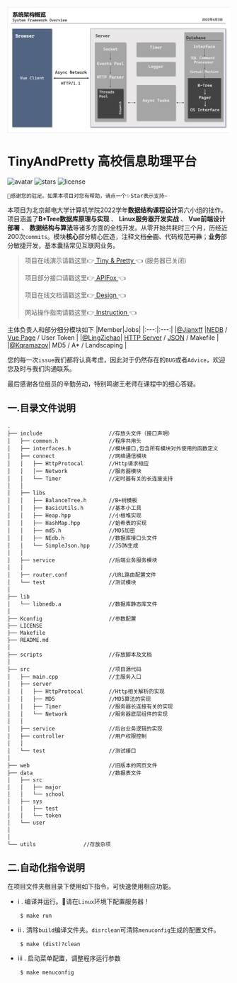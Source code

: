 ![intro](./utils/pic0.png)
# **TinyAndPretty 高校信息助理平台**
![avatar](https://badgen.net/badge/Language/C++17/orange)
![stars](https://badgen.net/badge/Dev%20Env./Linux/green)
![license](https://badgen.net/badge/License/Apache-2.0/blue)

    🎉感谢您的驻足。如果本项目对您有帮助，请点一个✨Star表示支持~
本项目为北京邮电大学计算机学院2022学年**数据结构课程设计**第六小组的拙作。项目涵盖了**B+Tree数据库原理与实现** 、 **Linux服务器开发实战** 、 **Vue前端设计部署** 、 **数据结构与算法**等诸多方面的全栈开发。从零开始共耗时三个月，历经近200次`commits`。模块**核心**部分精心匠造，注释文档~~全面~~、代码规范~~可靠~~；**业务**部分敏捷开发，基本囊括常见互联网业务。

> 项目在线演示请戳这里👉[  Tiny & Pretty  ](http://noui.cloud) 👈 (服务器已关闭)
> 
> 项目部分接口请戳这里👉[  APIFox  ](https://www.apifox.cn/apidoc/shared-255bbbcd-f00c-49a0-8c43-55d8677cf172) 👈
>
> 项目在线文档请戳这里👉[  Design  ](https://docs.qq.com/doc/DR2p3RVZMVm93TE9J) 👈
>
> 网站操作指南请戳这里👉[  Instruction  ](https://docs.qq.com/doc/DR0tqR0lTSWtUTWlu) 👈



主体负责人和部分细分模块如下
|Member|Jobs|
|:---:|:---:|
|[@Jianxff](https://github.com/Jianxff) |[NEDB](https://github.com/Jianxff/NEDB) / [Vue Page](https://github.com/Jianxff/TAP-frontend) / User Token |
|[@LingZichao](https://github.com/LingZichao)| [HTTP Server](https://github.com/LingZichao/Tasty) / [JSON](https://github.com/LingZichao/SimpleJson) / Makefile |
|[@Kqramazov](https://github.com/Kqramazov)| MD5 / A* / Landscaping |

您的每一次`issue`我们都将认真考虑，因此对于仍然存在的`BUG`或者`Advice`，欢迎您及时与我们沟通联系。

最后感谢各位组员的辛勤劳动，特别鸣谢王老师在课程中的细心答疑。

## 一.目录文件说明 ##
```
.
├── include                     //存放头文件（接口声明）
│   ├── common.h                //程序共用头
│   ├── interfaces.h            //模块接口,包含所有模块对外使用的函数定义
│   ├── connect                 //网络通信模块
│   │   ├── HttpProtocal        //Http请求相应 
│   │   │── Network             //服务器模块
│   │   └── Timer               //定时器有关的长连接支持
│   │
│   ├── libs
│   │   ├── BalanceTree.h       //B+树模板
│   │   ├── BasicUtils.h        //基本小工具
│   │   ├── Heap.hpp            //小根堆实现
│   │   ├── HashMap.hpp         //蛤希表的实现
│   │   ├── md5.h               //MD5加密
│   │   ├── NEdb.h              //数据库接口头文件
│   │   └── SimpleJson.hpp      //JSON生成
│   │
│   ├── service                 //后端业务服务模块
│   │
│   ├── router.conf             //URL路由配置文件
│   └── test                    //测试模块
│
├── lib
│   └── libnedb.a               //数据库静态库文件
│
├── Kconfig                     //参数配置
├── LICENSE
├── Makefile
├── README.md
│
├── scripts                     //存放脚本及文档
│
├── src                         //项目源代码
│   ├── main.cpp                //主服务入口
│   ├── server                  
│   │   ├── HttpProtocal        //Http相关解析的实现
│   │   ├── MD5                 //MD5算法的实现
│   │   ├── Timer               //服务器长连接有关的实现
│   │   └── Network             //服务器底层组件的实现
│   │
│   ├── service                 //后台业务逻辑的实现
│   ├── controller              //用户权限控制
│   │
│   └── test                    //测试接口
│
├── web                         //旧版本的网页文件
├── data                        //数据表文件
│   ├── src
│   │   ├── major
│   │   └── school
│   ├── sys
│   │   ├── test
│   │   └── token
│   └── user
│
│
└── utils               //存放杂项
```

## 二.自动化指令说明 ##
在项目文件夹根目录下使用如下指令，可快速使用相应功能。
* i . 编译并运行。🚥请在`Linux`环境下配置服务器！
```
    $ make run
```

* ii . 清除`build`编译文件夹。`disrclean`可清除`menuconfig`生成的配置文件。
```
    $ make (dist)?clean
```
* iii . 启动菜单配置，调整程序运行参数
```
    $ make menuconfig
```
